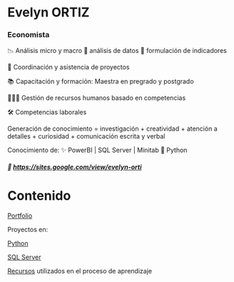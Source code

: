 # Evelyn ORTIZ
### Economista



📉  Análisis micro y macro     🧾 análisis de datos          📍 formulación de indicadores

📏 Coordinación y asistencia de proyectos

📚  Capacitación y formación: Maestra en pregrado y postgrado

🧑‍🤝‍🧑 Gestión de recursos humanos basado en competencias



🛠️ Competencias laborales 

   Generación de conocimiento = investigación + creatividad + atención a detalles + curiosidad + comunicación escrita y verbal  
 
   Conocimiento de:  ✨ PowerBI   |  SQL Server  |   Minitab      🐍 Python  

   
 ##### 💼 https://sites.google.com/view/evelyn-orti




# Contenido

[Portfolio](https://github.com/EvelynOr/4.Portafolio)

Proyectos en: 

[Python](https://github.com/EvelynOr/Python)

[SQL Server](https://github.com/EvelynOr/SQL)

[Recursos](https://github.com/EvelynOr/Publicaciones) utilizados en el proceso de aprendizaje

